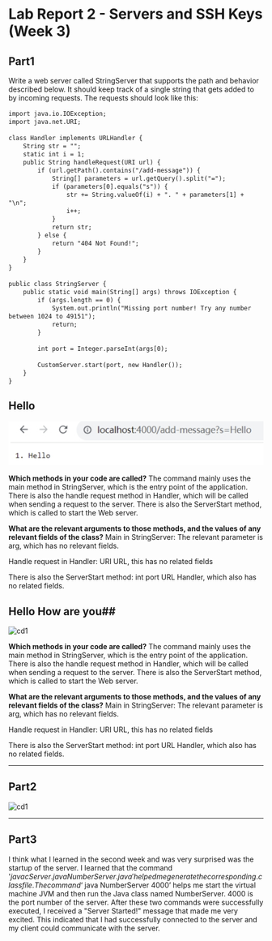 # Lab Report 2 - Servers and SSH Keys (Week 3)

## Part1
Write a web server called StringServer that supports the path and behavior described below. It should keep track of a single string that gets added to by incoming requests. The requests should look like this:

```
import java.io.IOException;
import java.net.URI;

class Handler implements URLHandler {
    String str = "";
    static int i = 1;
    public String handleRequest(URI url) {
        if (url.getPath().contains("/add-message")) {
            String[] parameters = url.getQuery().split("=");
            if (parameters[0].equals("s")) {
                str += String.valueOf(i) + ". " + parameters[1] + "\n";
                i++;
            }
            return str;
        } else {
            return "404 Not Found!";
        }
    }
}

public class StringServer {
    public static void main(String[] args) throws IOException {
        if (args.length == 0) {
            System.out.println("Missing port number! Try any number between 1024 to 49151");
            return;
        }

        int port = Integer.parseInt(args[0);

        CustomServer.start(port, new Handler());
    }
}

```

## Hello ##
![cd1](1.jpg)

**Which methods in your code are called?**
The command mainly uses the main method in StringServer, which is the entry point of the application. There is also the handle request method in Handler, which will be called when sending a request to the server. There is also the ServerStart method, which is called to start the Web server.

**What are the relevant arguments to those methods, and the values of any relevant fields of the class?**
Main in StringServer: The relevant parameter is arg, which has no relevant fields.

Handle request in Handler: URI URL, this has no related fields

There is also the ServerStart method: int port URL Handler, which also has no related fields.

## Hello How are you##

![cd1](2e8c2dbb813af24ccaa11af896a2ef6fad9cf391/2.jpg)

**Which methods in your code are called?**
The command mainly uses the main method in StringServer, which is the entry point of the application. There is also the handle request method in Handler, which will be called when sending a request to the server. There is also the ServerStart method, which is called to start the Web server.

**What are the relevant arguments to those methods, and the values of any relevant fields of the class?**
Main in StringServer: The relevant parameter is arg, which has no relevant fields.

Handle request in Handler: URI URL, this has no related fields

There is also the ServerStart method: int port URL Handler, which also has no related fields.

---

## Part2
![cd1](1972d9e6eacb4cf92ade37eba27b28fc04bbd873/111.jpg)

---

## Part3

I think what I learned in the second week and was very surprised was the startup of the server. I learned that the command '$javac Server.java NumberServer.java' helped me generate the corresponding .class file. The command ‘$ java NumberServer 4000’ helps me start the virtual machine JVM and then run the Java class named NumberServer. 4000 is the port number of the server. After these two commands were successfully executed, I received a "Server Started!" message that made me very excited. This indicated that I had successfully connected to the server and my client could communicate with the server.
